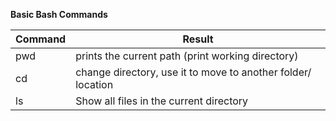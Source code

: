 **Basic Bash Commands**


| Command | Result |
| --- | --- |
| pwd | prints the current path (print working directory) |
| cd | change directory, use it to move to another folder/ location |
| ls | Show all files in the current directory |

